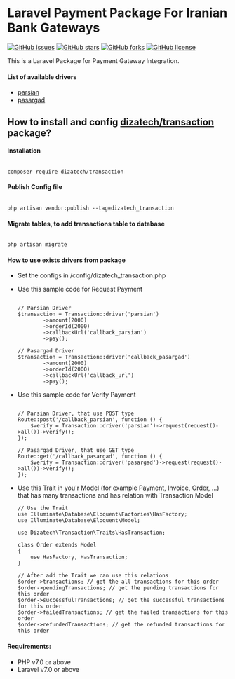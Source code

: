 # Laravel Payment Package For Iranian Bank Gateways
[![GitHub issues](https://img.shields.io/github/issues/dizatech/transaction?style=flat-square)](https://github.com/dizatech/transaction/issues)
[![GitHub stars](https://img.shields.io/github/stars/dizatech/transaction?style=flat-square)](https://github.com/dizatech/transaction/stargazers)
[![GitHub forks](https://img.shields.io/github/forks/dizatech/transaction?style=flat-square)](https://github.com/dizatech/transaction/network)
[![GitHub license](https://img.shields.io/github/license/dizatech/transaction?style=flat-square)](https://github.com/dizatech/transaction/blob/master/LICENSE)

This is a Laravel Package for Payment Gateway Integration.

#### List of available drivers

- [parsian](https://www.pec.ir/)
- [pasargad](https://bpi.ir/)

## How to install and config [dizatech/transaction](https://github.com/dizatech/transaction) package?

#### Installation

```

composer require dizatech/transaction

```

#### Publish Config file

```

php artisan vendor:publish --tag=dizatech_transaction

```

#### Migrate tables, to add transactions table to database

```

php artisan migrate

```

#### How to use exists drivers from package

- Set the configs in /config/dizatech_transaction.php

- Use this sample code for Request Payment 

    ```

    // Parsian Driver
    $transaction = Transaction::driver('parsian')
            ->amount(2000)
            ->orderId(2000)
            ->callbackUrl('callback_parsian')
            ->pay();
  
    // Pasargad Driver
    $transaction = Transaction::driver('callback_pasargad')
            ->amount(2000)
            ->orderId(2000)
            ->callbackUrl('callback_url')
            ->pay();

    ```
  
- Use this sample code for Verify Payment

    ```

    // Parsian Driver, that use POST type
    Route::post('/callback_parsian', function () {
        $verify = Transaction::driver('parsian')->request(request()->all())->verify();
    });
    
    // Pasargad Driver, that use GET type
    Route::get('/callback_pasargad', function () {
        $verify = Transaction::driver('pasargad')->request(request()->all())->verify();
    });

    ```

- Use this Trait in you'r Model (for example Payment, Invoice, Order, ...) that has many transactions and has relation with Transaction Model

    ```
    // Use the Trait
    use Illuminate\Database\Eloquent\Factories\HasFactory;
    use Illuminate\Database\Eloquent\Model;
  
    use Dizatech\Transaction\Traits\HasTransaction;
    
    class Order extends Model
    {
        use HasFactory, HasTransaction;
    }
  
    // After add the Trait we can use this relations
    $order->transactions; // get the all transactions for this order
    $order->pendingTransactions; // get the pending transactions for this order
    $order->successfulTransactions; // get the successful transactions for this order
    $order->failedTransactions; // get the failed transactions for this order
    $order->refundedTransactions; // get the refunded transactions for this order
    
    ```

#### Requirements:

- PHP v7.0 or above
- Laravel v7.0 or above

